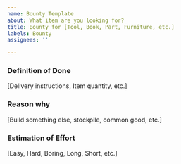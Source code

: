 ```yaml
---
name: Bounty Template
about: What item are you looking for?
title: Bounty for [Tool, Book, Part, Furniture, etc.]
labels: Bounty
assignees: ''

---
```


### Definition of Done
[Delivery instructions, Item quantity, etc.]

### Reason why
[Build something else, stockpile, common good, etc.]

### Estimation of Effort
[Easy, Hard, Boring, Long, Short, etc.]
